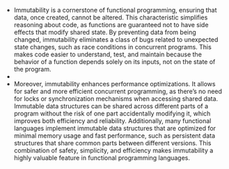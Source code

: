 - Immutability is a cornerstone of functional programming, ensuring that data, once created, cannot be altered. This characteristic simplifies reasoning about code, as functions are guaranteed not to have side effects that modify shared state. By preventing data from being changed, immutability eliminates a class of bugs related to unexpected state changes, such as race conditions in concurrent programs. This makes code easier to understand, test, and maintain because the behavior of a function depends solely on its inputs, not on the state of the program.
-
- Moreover, immutability enhances performance optimizations. It allows for safer and more efficient concurrent programming, as there’s no need for locks or synchronization mechanisms when accessing shared data. Immutable data structures can be shared across different parts of a program without the risk of one part accidentally modifying it, which improves both efficiency and reliability. Additionally, many functional languages implement immutable data structures that are optimized for minimal memory usage and fast performance, such as persistent data structures that share common parts between different versions. This combination of safety, simplicity, and efficiency makes immutability a highly valuable feature in functional programming languages.